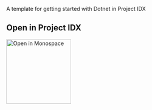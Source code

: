 A template for getting started with Dotnet in Project IDX

## Open in Project IDX 

<a href="https://idx.google.com/new?template=https://github.com/prakhar1989/idx-templates/tree/main/dotnet">
  <img
    alt="Open in Monospace"
    src="https://www.gstatic.com/monospace/230815/openinprojectidx.png"
    width="170"
  />
</a>
